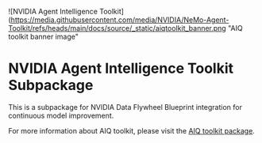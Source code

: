 <!--
SPDX-FileCopyrightText: Copyright (c) 2025, NVIDIA CORPORATION & AFFILIATES. All rights reserved.
SPDX-License-Identifier: Apache-2.0

Licensed under the Apache License, Version 2.0 (the "License");
you may not use this file except in compliance with the License.
You may obtain a copy of the License at

http://www.apache.org/licenses/LICENSE-2.0

Unless required by applicable law or agreed to in writing, software
distributed under the License is distributed on an "AS IS" BASIS,
WITHOUT WARRANTIES OR CONDITIONS OF ANY KIND, either express or implied.
See the License for the specific language governing permissions and
limitations under the License.
-->

![NVIDIA Agent Intelligence Toolkit](https://media.githubusercontent.com/media/NVIDIA/NeMo-Agent-Toolkit/refs/heads/main/docs/source/_static/aiqtoolkit_banner.png "AIQ toolkit banner image"

# NVIDIA Agent Intelligence Toolkit Subpackage
This is a subpackage for NVIDIA Data Flywheel Blueprint integration for continuous model improvement.

For more information about AIQ toolkit, please visit the [AIQ toolkit package](https://pypi.org/project/aiqtoolkit/).
